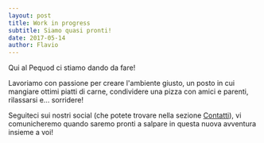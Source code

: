 ```yaml
---
layout: post
title: Work in progress
subtitle: Siamo quasi pronti!
date: 2017-05-14
author: Flavio
---
```


Qui al Pequod ci stiamo dando da fare!

Lavoriamo con passione per creare l'ambiente giusto, un posto in cui mangiare ottimi piatti di carne, condividere una pizza
con amici e parenti, rilassarsi e... sorridere!
 
Seguiteci sui nostri social (che potete trovare nella sezione <a href="/contatti">Contatti</a>), vi comunicheremo quando saremo pronti a salpare in questa nuova avventura insieme a voi!
